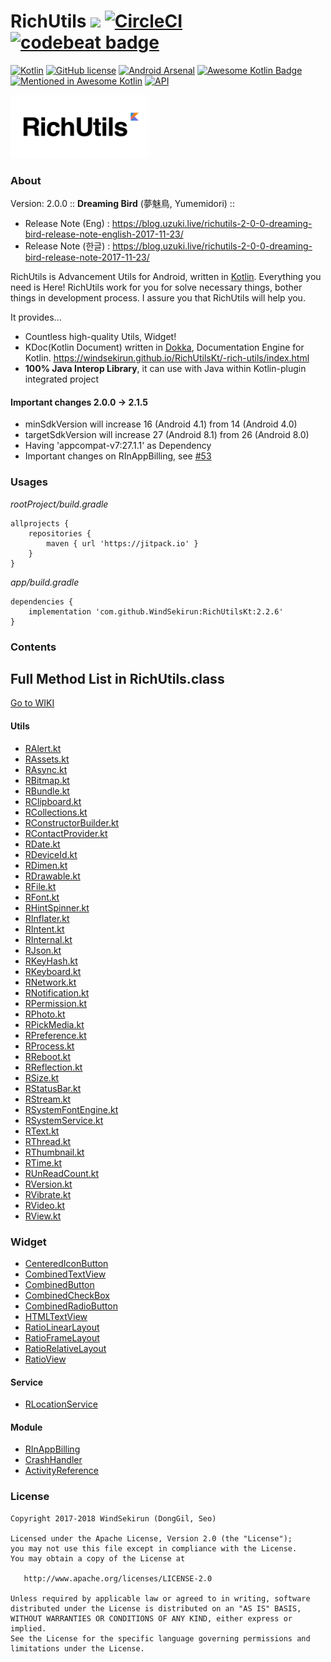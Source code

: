 # RichUtils [![](https://jitpack.io/v/WindSekirun/RichUtilsKt.svg)](https://jitpack.io/#WindSekirun/RichUtilsKt) [![CircleCI](https://circleci.com/gh/WindSekirun/RichUtilsKt.svg?style=svg)](https://circleci.com/gh/WindSekirun/RichUtilsKt) [![codebeat badge](https://codebeat.co/badges/26a9e05e-eb05-4c30-a016-43cdf1bacadd)](https://codebeat.co/projects/github-com-windsekirun-richutilskt-master)

[![Kotlin](https://img.shields.io/badge/kotlin-1.2.20-blue.svg)](http://kotlinlang.org)	[![GitHub license](https://img.shields.io/badge/license-Apache%20License%202.0-blue.svg?style=flat)](http://www.apache.org/licenses/LICENSE-2.0) [![Android Arsenal](https://img.shields.io/badge/Android%20Arsenal-RichUtils-brightgreen.svg?style=flat)](https://android-arsenal.com/details/1/5854) [![Awesome Kotlin Badge](https://kotlin.link/awesome-kotlin.svg)](https://github.com/KotlinBy/awesome-kotlin) [![Mentioned in Awesome Kotlin](https://awesome.re/mentioned-badge.svg)](https://github.com/KotlinBy/awesome-kotlin) [![API](https://img.shields.io/badge/API-14%2B-brightgreen.svg?style=flat)](https://android-arsenal.com/api?level=14)

<img src="richutils-logo.png" alt="RichUtils logo" height="101" width="220" />

### About
Version: 2.0.0 :: **Dreaming Bird** (夢魅鳥, Yumemidori) ::
* Release Note (Eng) : https://blog.uzuki.live/richutils-2-0-0-dreaming-bird-release-note-english-2017-11-23/
* Release Note (한글) : https://blog.uzuki.live/richutils-2-0-0-dreaming-bird-release-note-2017-11-23/

RichUtils is Advancement Utils for Android, written in [Kotlin](http://kotlinlang.org). Everything you need is Here! RichUtils work for you for solve necessary things, bother things in development process. I assure you that RichUtils will help you.

It provides...
* Countless high-quality Utils, Widget!
* KDoc(Kotlin Document) written in [Dokka](https://github.com/Kotlin/dokka), Documentation Engine for Kotlin. https://windsekirun.github.io/RichUtilsKt/-rich-utils/index.html
* **100% Java Interop Library**, it can use with Java within Kotlin-plugin integrated project

#### Important changes 2.0.0 -> 2.1.5
* minSdkVersion will increase 16 (Android 4.1) from 14 (Android 4.0)
* targetSdkVersion will increase 27 (Android 8.1) from 26 (Android 8.0)
* Having 'appcompat-v7:27.1.1' as Dependency
* Important changes on RInAppBilling, see [#53](https://github.com/WindSekirun/RichUtilsKt/issues/53)

### Usages
*rootProject/build.gradle*
```	
allprojects {
    repositories {
	    maven { url 'https://jitpack.io' }
    }
}
```

*app/build.gradle*
```
dependencies {
    implementation 'com.github.WindSekirun:RichUtilsKt:2.2.6'
}
```

### Contents

## Full Method List in RichUtils.class
[Go to WIKI](https://github.com/WindSekirun/RichUtilsKt/wiki/Full-Method-List)

#### Utils

* [RAlert.kt](https://github.com/WindSekirun/RichUtilsKt/blob/master/RichUtils/src/main/java/pyxis/uzuki/live/richutilskt/utils/RAlert.kt)
* [RAssets.kt](https://github.com/WindSekirun/RichUtilsKt/blob/master/RichUtils/src/main/java/pyxis/uzuki/live/richutilskt/utils/RAssets.kt)
* [RAsync.kt](https://github.com/WindSekirun/RichUtilsKt/blob/master/RichUtils/src/main/java/pyxis/uzuki/live/richutilskt/utils/RAsync.kt)
* [RBitmap.kt](https://github.com/WindSekirun/RichUtilsKt/blob/master/RichUtils/src/main/java/pyxis/uzuki/live/richutilskt/utils/RBitmap.kt)
* [RBundle.kt](https://github.com/WindSekirun/RichUtilsKt/blob/master/RichUtils/src/main/java/pyxis/uzuki/live/richutilskt/utils/RBundle.kt)
* [RClipboard.kt](https://github.com/WindSekirun/RichUtilsKt/blob/master/RichUtils/src/main/java/pyxis/uzuki/live/richutilskt/utils/RClipboard.kt)
* [RCollections.kt](https://github.com/WindSekirun/RichUtilsKt/blob/master/RichUtils/src/main/java/pyxis/uzuki/live/richutilskt/utils/RCollections.kt)
* [RConstructorBuilder.kt](https://github.com/WindSekirun/RichUtilsKt/blob/master/RichUtils/src/main/java/pyxis/uzuki/live/richutilskt/utils/RConstructorBuilder.kt)
* [RContactProvider.kt](https://github.com/WindSekirun/RichUtilsKt/blob/master/RichUtils/src/main/java/pyxis/uzuki/live/richutilskt/utils/RContactProvider.kt)
* [RDate.kt](https://github.com/WindSekirun/RichUtilsKt/blob/master/RichUtils/src/main/java/pyxis/uzuki/live/richutilskt/utils/RDate.kt)
* [RDeviceId.kt](https://github.com/WindSekirun/RichUtilsKt/blob/master/RichUtils/src/main/java/pyxis/uzuki/live/richutilskt/utils/RDeviceId.kt)
* [RDimen.kt](https://github.com/WindSekirun/RichUtilsKt/blob/master/RichUtils/src/main/java/pyxis/uzuki/live/richutilskt/utils/RDimen.kt)
* [RDrawable.kt](https://github.com/WindSekirun/RichUtilsKt/blob/master/RichUtils/src/main/java/pyxis/uzuki/live/richutilskt/utils/RDrawable.kt)
* [RFile.kt](https://github.com/WindSekirun/RichUtilsKt/blob/master/RichUtils/src/main/java/pyxis/uzuki/live/richutilskt/utils/RFile.kt)
* [RFont.kt](https://github.com/WindSekirun/RichUtilsKt/blob/master/RichUtils/src/main/java/pyxis/uzuki/live/richutilskt/utils/RFont.kt)
* [RHintSpinner.kt](https://github.com/WindSekirun/RichUtilsKt/blob/master/RichUtils/src/main/java/pyxis/uzuki/live/richutilskt/utils/RHintSpinner.kt)
* [RInflater.kt](https://github.com/WindSekirun/RichUtilsKt/blob/master/RichUtils/src/main/java/pyxis/uzuki/live/richutilskt/utils/RInflater.kt)
* [RIntent.kt](https://github.com/WindSekirun/RichUtilsKt/blob/master/RichUtils/src/main/java/pyxis/uzuki/live/richutilskt/utils/RIntent.kt)
* [RInternal.kt](https://github.com/WindSekirun/RichUtilsKt/blob/master/RichUtils/src/main/java/pyxis/uzuki/live/richutilskt/utils/RInternal.kt)
* [RJson.kt](https://github.com/WindSekirun/RichUtilsKt/blob/master/RichUtils/src/main/java/pyxis/uzuki/live/richutilskt/utils/RJson.kt)
* [RKeyHash.kt](https://github.com/WindSekirun/RichUtilsKt/blob/master/RichUtils/src/main/java/pyxis/uzuki/live/richutilskt/utils/RKeyHash.kt)
* [RKeyboard.kt](https://github.com/WindSekirun/RichUtilsKt/blob/master/RichUtils/src/main/java/pyxis/uzuki/live/richutilskt/utils/RKeyboard.kt)
* [RNetwork.kt](https://github.com/WindSekirun/RichUtilsKt/blob/master/RichUtils/src/main/java/pyxis/uzuki/live/richutilskt/utils/RNetwork.kt)
* [RNotification.kt](https://github.com/WindSekirun/RichUtilsKt/blob/master/RichUtils/src/main/java/pyxis/uzuki/live/richutilskt/utils/RNotification.kt)
* [RPermission.kt](https://github.com/WindSekirun/RichUtilsKt/blob/master/RichUtils/src/main/java/pyxis/uzuki/live/richutilskt/utils/RPermission.kt)
* [RPhoto.kt](https://github.com/WindSekirun/RichUtilsKt/blob/master/RichUtils/src/main/java/pyxis/uzuki/live/richutilskt/utils/RPhoto.kt)
* [RPickMedia.kt](https://github.com/WindSekirun/RichUtilsKt/blob/master/RichUtils/src/main/java/pyxis/uzuki/live/richutilskt/utils/RPickMedia.kt)
* [RPreference.kt](https://github.com/WindSekirun/RichUtilsKt/blob/master/RichUtils/src/main/java/pyxis/uzuki/live/richutilskt/utils/RPreference.kt)
* [RProcess.kt](https://github.com/WindSekirun/RichUtilsKt/blob/master/RichUtils/src/main/java/pyxis/uzuki/live/richutilskt/utils/RProcess.kt)
* [RReboot.kt](https://github.com/WindSekirun/RichUtilsKt/blob/master/RichUtils/src/main/java/pyxis/uzuki/live/richutilskt/utils/RReboot.kt)
* [RReflection.kt](https://github.com/WindSekirun/RichUtilsKt/blob/master/RichUtils/src/main/java/pyxis/uzuki/live/richutilskt/utils/RReflection.kt)
* [RSize.kt](https://github.com/WindSekirun/RichUtilsKt/blob/master/RichUtils/src/main/java/pyxis/uzuki/live/richutilskt/utils/RSize.kt)
* [RStatusBar.kt](https://github.com/WindSekirun/RichUtilsKt/blob/master/RichUtils/src/main/java/pyxis/uzuki/live/richutilskt/utils/RStatusBar.kt)
* [RStream.kt](https://github.com/WindSekirun/RichUtilsKt/blob/master/RichUtils/src/main/java/pyxis/uzuki/live/richutilskt/utils/RStream.kt)
* [RSystemFontEngine.kt](https://github.com/WindSekirun/RichUtilsKt/blob/master/RichUtils/src/main/java/pyxis/uzuki/live/richutilskt/utils/RSystemFontEngine.kt)
* [RSystemService.kt](https://github.com/WindSekirun/RichUtilsKt/blob/master/RichUtils/src/main/java/pyxis/uzuki/live/richutilskt/utils/RSystemService.kt)
* [RText.kt](https://github.com/WindSekirun/RichUtilsKt/blob/master/RichUtils/src/main/java/pyxis/uzuki/live/richutilskt/utils/RText.kt)
* [RThread.kt](https://github.com/WindSekirun/RichUtilsKt/blob/master/RichUtils/src/main/java/pyxis/uzuki/live/richutilskt/utils/RThread.kt)
* [RThumbnail.kt](https://github.com/WindSekirun/RichUtilsKt/blob/master/RichUtils/src/main/java/pyxis/uzuki/live/richutilskt/utils/RThumbnail.kt)
* [RTime.kt](https://github.com/WindSekirun/RichUtilsKt/blob/master/RichUtils/src/main/java/pyxis/uzuki/live/richutilskt/utils/RTime.kt)
* [RUnReadCount.kt](https://github.com/WindSekirun/RichUtilsKt/blob/master/RichUtils/src/main/java/pyxis/uzuki/live/richutilskt/utils/RUnReadCount.kt)
* [RVersion.kt](https://github.com/WindSekirun/RichUtilsKt/blob/master/RichUtils/src/main/java/pyxis/uzuki/live/richutilskt/utils/RVersion.kt)
* [RVibrate.kt](https://github.com/WindSekirun/RichUtilsKt/blob/master/RichUtils/src/main/java/pyxis/uzuki/live/richutilskt/utils/RVibrate.kt)
* [RVideo.kt](https://github.com/WindSekirun/RichUtilsKt/blob/master/RichUtils/src/main/java/pyxis/uzuki/live/richutilskt/utils/RVideo.kt)
* [RView.kt](https://github.com/WindSekirun/RichUtilsKt/blob/master/RichUtils/src/main/java/pyxis/uzuki/live/richutilskt/utils/RView.kt)

### Widget
* [CenteredIconButton](https://github.com/WindSekirun/RichUtilsKt/blob/master/RichUtils/src/main/java/pyxis/uzuki/live/richutilskt/widget/CenteredIconButton.kt)
* [CombinedTextView](https://github.com/WindSekirun/RichUtilsKt/blob/master/RichUtils/src/main/java/pyxis/uzuki/live/richutilskt/widget/CombinedTextView.kt)
* [CombinedButton](https://github.com/WindSekirun/RichUtilsKt/blob/master/RichUtils/src/main/java/pyxis/uzuki/live/richutilskt/widget/CombinedButton.kt)
* [CombinedCheckBox](https://github.com/WindSekirun/RichUtilsKt/blob/master/RichUtils/src/main/java/pyxis/uzuki/live/richutilskt/widget/CombinedCheckBox.kt)
* [CombinedRadioButton](https://github.com/WindSekirun/RichUtilsKt/blob/master/RichUtils/src/main/java/pyxis/uzuki/live/richutilskt/widget/CombinedRadioButton.kt)
* [HTMLTextView](https://github.com/WindSekirun/RichUtilsKt/blob/master/RichUtils/src/main/java/pyxis/uzuki/live/richutilskt/widget/HTMLTextView.kt)
* [RatioLinearLayout](https://github.com/WindSekirun/RichUtilsKt/blob/master/RichUtils/src/main/java/pyxis/uzuki/live/richutilskt/widget/ratio/RatioLinearLayout.kt)
* [RatioFrameLayout](https://github.com/WindSekirun/RichUtilsKt/blob/master/RichUtils/src/main/java/pyxis/uzuki/live/richutilskt/widget/ratio/RatioFrameLayout.kt)
* [RatioRelativeLayout](https://github.com/WindSekirun/RichUtilsKt/blob/master/RichUtils/src/main/java/pyxis/uzuki/live/richutilskt/widget/ratio/RatioRelativeLayout.kt)
* [RatioView](https://github.com/WindSekirun/RichUtilsKt/blob/master/RichUtils/src/main/java/pyxis/uzuki/live/richutilskt/widget/ratio/RatioView.kt)

#### Service
* [RLocationService](https://github.com/WindSekirun/RichUtilsKt/blob/master/RichUtils/src/main/java/pyxis/uzuki/live/richutilskt/service/RLocationService.kt)

#### Module
* [RInAppBilling](https://github.com/WindSekirun/RichUtilsKt/blob/master/RichUtils/src/main/java/pyxis/uzuki/live/richutilskt/module/iap/RInAppBilling.kt)
* [CrashHandler](https://github.com/WindSekirun/RichUtilsKt/blob/master/RichUtils/src/main/java/pyxis/uzuki/live/richutilskt/module/crash/CrashHandler.kt)
* [ActivityReference](https://github.com/WindSekirun/RichUtilsKt/blob/master/RichUtils/src/main/java/pyxis/uzuki/live/richutilskt/module/reference/ActivityReference.kt)

### License 
```
Copyright 2017-2018 WindSekirun (DongGil, Seo)

Licensed under the Apache License, Version 2.0 (the "License");
you may not use this file except in compliance with the License.
You may obtain a copy of the License at

   http://www.apache.org/licenses/LICENSE-2.0

Unless required by applicable law or agreed to in writing, software
distributed under the License is distributed on an "AS IS" BASIS,
WITHOUT WARRANTIES OR CONDITIONS OF ANY KIND, either express or implied.
See the License for the specific language governing permissions and
limitations under the License.
```
